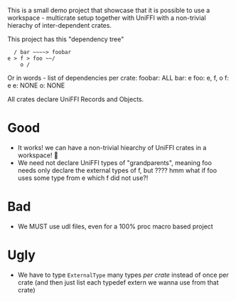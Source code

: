 This is a small demo project that showcase 
that it is possible to use a workspace - 
multicrate setup together with UniFFI with
a non-trivial hierachy of inter-dependent 
crates.

This project has this "dependency tree"

```
  / bar ~~~~> foobar
e > f > foo ~~/
    o /
```

Or in words - list of dependencies per crate:
foobar: ALL
bar: e
foo: e, f, o
f: e
e: NONE
o: NONE

All crates declare UniFFI Records and Objects.

# Good
* It works! we can have a non-trivial hiearchy of UniFFI crates in a workspace! 🥳
* We need not declare UniFFI types of "grandparents", meaning foo needs only declare the external types of f, but ???? hmm what if foo uses some type from e which f did not use?!

# Bad
* We MUST use udl files, even for a 100% proc macro based project

# Ugly
* We have to type `ExternalType` many types *per crate* instead of once per crate (and then just list each typedef extern we wanna use from that crate)
